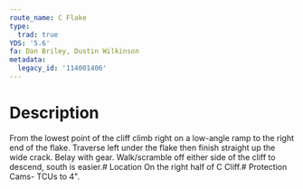 ```yaml
---
route_name: C Flake
type:
  trad: true
YDS: '5.6'
fa: Dan Briley, Dustin Wilkinson
metadata:
  legacy_id: '114001406'
---
```

# Description
From the lowest point of the cliff climb right on a low-angle ramp to the right end of the flake. Traverse left under the flake then finish straight up the wide crack. Belay with gear. Walk/scramble off either side of the cliff to descend, south is easier.# Location
On the right half of C Cliff.# Protection
Cams- TCUs to 4".